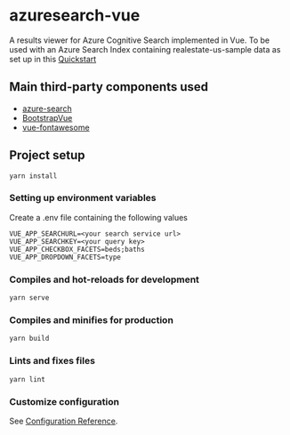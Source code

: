 # azuresearch-vue

A results viewer for Azure Cognitive Search implemented in Vue.
To be used with an Azure Search Index containing realestate-us-sample data as set up in this [Quickstart](https://docs.microsoft.com/en-us/azure/search/search-get-started-portal)

## Main third-party components used

- [azure-search](https://www.npmjs.com/package/azure-search)
- [BootstrapVue](https://bootstrap-vue.js.org/)
- [vue-fontawesome](https://github.com/FortAwesome/vue-fontawesome)

## Project setup
```
yarn install
```
### Setting up environment variables
Create a .env file containing the following values
```
VUE_APP_SEARCHURL=<your search service url>
VUE_APP_SEARCHKEY=<your query key>
VUE_APP_CHECKBOX_FACETS=beds;baths
VUE_APP_DROPDOWN_FACETS=type
```

### Compiles and hot-reloads for development
```
yarn serve
```

### Compiles and minifies for production
```
yarn build
```

### Lints and fixes files
```
yarn lint
```

### Customize configuration
See [Configuration Reference](https://cli.vuejs.org/config/).
